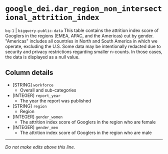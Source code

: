 # `google_dei.dar_region_non_intersectional_attrition_index`
`bq-1` | `bigquery-public-data`
This table contains the attrition index score of Googlers in the regions (EMEA, APAC, and the Americas) cut by gender. "Americas" includes all countries in North and South America in which we operate, excluding the U.S. Some data may be intentionally redacted due to security and privacy restrictions regarding smaller n-counts. In those cases, the data is displayed as a null value.

## Column details
* [STRING]    `workforce`
  - Overall and sub-categories
* [INTEGER]   `report_year`
  - The year the report was published
* [STRING]    `region`
  - Region
* [INTEGER]   `gender_women`
  - The attrition index score of Googlers in the region who are female
* [INTEGER]   `gender_men`
  - The attrition index score of Googlers in the region who are male

-------------------------------------------------------------------------------
*Do not make edits above this line.*

